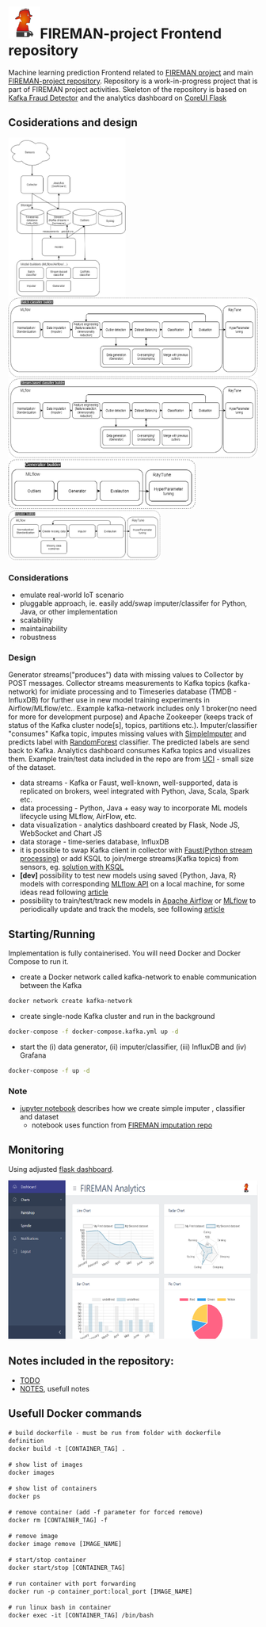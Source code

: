 # <img src="https://github.com/5uperpalo/FIREMAN-project_frontend/blob/main/img/logo-fireman.png" height="64" />FIREMAN-project Frontend repository

Machine learning prediction Frontend related to [FIREMAN project](https://fireman-project.eu/) and main [FIREMAN-project repository](https://github.com/5uperpalo/FIREMAN-project/).
Repository is a work-in-progress project that is part of FIREMAN project activities. 
Skeleton of the repository is based on [Kafka Fraud Detector](https://github.com/florimondmanca/kafka-fraud-detector) and the analytics dashboard on [CoreUI Flask](https://appseed.us/admin-dashboards/flask-dashboard-coreui)

## Cosiderations and design

<img src="https://github.com/5uperpalo/FIREMAN-project_frontend/blob/main/img/ml_pipeline.png" height="320"/>
<img src="https://github.com/5uperpalo/FIREMAN-project_frontend/blob/main/img/batch_model.png" height="160"/>
<img src="https://github.com/5uperpalo/FIREMAN-project_frontend/blob/main/img/stream_based_model.png" height="160"/>
<img src="https://github.com/5uperpalo/FIREMAN-project_frontend/blob/main/img/generator_model.png" height="100"/>
<img src="https://github.com/5uperpalo/FIREMAN-project_frontend/blob/main/img/imputer_model.png" height="100"/>

### Considerations
* emulate real-world IoT scenario
* pluggable approach, ie. easily add/swap imputer/classifer for Python, Java, or other implementation
* scalability 
* maintainability
* robustness 

### Design

Generator streams("produces") data with missing values to Collector by POST messages. Collector streams measurements to Kafka topics (kafka-network) for imidiate processing and to Timeseries database (TMDB - InfluxDB) for further use in new model training experiments in Airflow/MLflow/etc.. Example kafka-network includes only 1 broker(no need for more for development purpose) and Apache Zookeeper (keeps track of status of the Kafka cluster node[s], topics, partitions etc.). Imputer/classifier "consumes" Kafka topic, imputes missing values with [SimpleImputer](https://scikit-learn.org/stable/modules/generated/sklearn.impute.SimpleImputer.html) and predicts label with [RandomForest](https://scikit-learn.org/stable/modules/generated/sklearn.ensemble.RandomForestClassifier.html?highlight=random%20forest#sklearn.ensemble.RandomForestClassifier) classifier. The predicted labels are send back to Kafka. Analytics dashboard consumes Kafka topics and visualizes them. Example train/test data included in the repo are from [UCI](https://archive.ics.uci.edu/ml/datasets/Spambase) - small size of the dataset.
* data streams - Kafka or Faust, well-known, well-supported, data is replicated on brokers, weel integrated with Python, Java, Scala, Spark etc.
* data processing - Python, Java + easy way to incorporate ML models lifecycle using MLflow, AirFlow, etc.
* data visualization - analytics dashboard created by Flask, Node JS, WebSocket and Chart JS
* data storage - time-series database, InfluxDB
* it is possible to swap Kafka client in collector with [Faust(Python stream processing)](https://faust.readthedocs.io/en/latest/) or add KSQL to join/merge streams(Kafka topics) from sensors, eg. [solution with KSQL](https://medium.com/@ketulsheth2/streaming-data-pipeline-using-kafka-ksql-influxdb-and-grafana-8a934569fcb9)
* **[dev]** possibility to test new models using saved {Python, Java, R} models with corresponding [MLflow API](https://www.mlflow.org/docs/latest/index.html) on a local machine, for some ideas read following [article](https://towardsdatascience.com/how-to-build-a-real-time-fraud-detection-pipeline-using-faust-and-mlflow-24e787dd51fa)
* possibility to train/test/track new models in [Apache Airflow](https://airflow.apache.org/) or [MLflow](https://mlflow.org/) to periodically update and track the models, see folllowing [article](https://medium.com/vantageai/keeping-your-ml-model-in-shape-with-kafka-airflow-and-mlflow-143d20024ba6)


## Starting/Running

Implementation is fully containerised. You will need Docker and Docker Compose to run it.

* create a Docker network called kafka-network to enable communication between the Kafka  
```bash
docker network create kafka-network
```
* create single-node Kafka cluster and run in the background
```bash
docker-compose -f docker-compose.kafka.yml up -d
```
* start the (i) data generator, (ii) imputer/classifier, (iii) InfluxDB and (iv) Grafana
```bash
docker-compose -f up -d
```

### Note
* [jupyter notebook](https://github.com/5uperpalo/FIREMAN-project_frontend/blob/main/examples/example_models_n_data_preparation.ipynb) describes how we create simple imputer , classifier and dataset
  * notebook uses function from [FIREMAN imputation repo](https://github.com/5uperpalo/FIREMAN-project_imputation)

## Monitoring
Using adjusted [flask dashboard](https://github.com/app-generator/flask-dashboard-coreui).

<img src="https://github.com/5uperpalo/FIREMAN-project_frontend/blob/main/img/fireman_dashboard.png" height="320"/>

## Notes included in the repository:
* [TODO](https://github.com/5uperpalo/FIREMAN-project_frontend/blob/main/TODO.MD)
* [NOTES](https://github.com/5uperpalo/FIREMAN-project_frontend/blob/main/NOTES.MD), usefull notes

## Usefull Docker commands
```
# build dockerfile - must be run from folder with dockerfile definition
docker build -t [CONTAINER_TAG] .

# show list of images
docker images

# show list of containers
docker ps

# remove container (add -f parameter for forced remove)
docker rm [CONTAINER_TAG] -f

# remove image
docker image remove [IMAGE_NAME]

# start/stop container
docker start/stop [CONTAINER_TAG]

# run container with port forwarding
docker run -p container_port:local_port [IMAGE_NAME]

# run linux bash in container
docker exec -it [CONTAINER_TAG] /bin/bash
```
